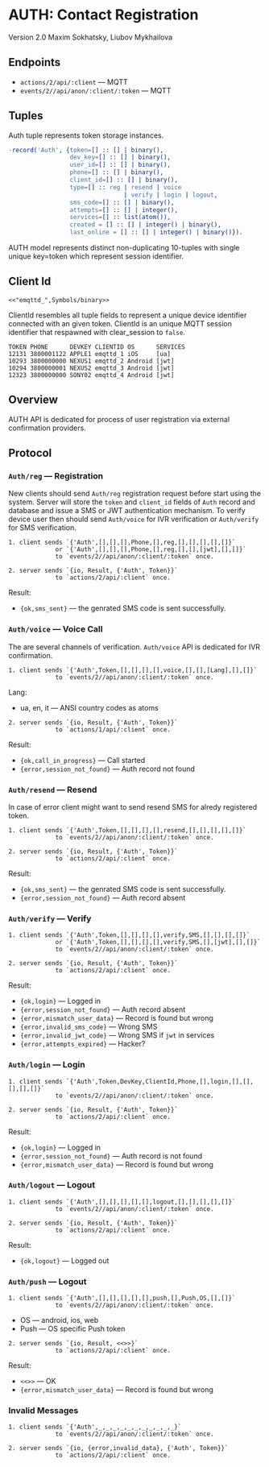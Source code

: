AUTH: Contact Registration
==========================

Version 2.0 Maxim Sokhatsky, Liubov Mykhailova

Endpoints
--------

* `actions/2/api/:client` — MQTT
* `events/2//api/anon/:client/:token` — MQTT

Tuples
------

Auth tuple represents token storage instances.

```erlang
-record('Auth', {token=[] :: [] | binary(),
                 dev_key=[] :: [] | binary(),
                 user_id=[] :: [] | binary(),
                 phone=[] :: [] | binary(),
                 client_id=[] :: [] | binary(),
                 type=[] :: reg | resend | voice
                                | verify | login | logout,
                 sms_code=[] :: [] | binary(),
                 attempts=[] :: [] | integer(),
                 services=[] :: list(atom()),
                 created = [] :: [] | integer() | binary(),
                 last_online = [] :: [] | integer() | binary()}).
```

AUTH model represents distinct non-duplicating 10-tuples with
single unique key=token which represent session identifier.

Client Id
---------

`<<"emqttd_",Symbols/binary>>`

ClientId resembles all tuple fields to represent a unique
device identifier connected with an given token.
ClientId is an unique MQTT session identifier that
respawned with clear_session to `false`.

```
TOKEN PHONE      DEVKEY CLIENTID OS      SERVICES
12131 3800001122 APPLE1 emqttd_1 iOS     [ua]
10293 3800000000 NEXUS1 emqttd_2 Android [jwt]
10294 3800000001 NEXUS2 emqttd_3 Android [jwt]
12323 3800000000 SONY02 emqttd_4 Android [jwt]
```

Overview
--------

AUTH API is dedicated for process of user registration via external confirmation providers.

Protocol
--------

### `Auth/reg` — Registration

New clients should send `Auth/reg` registration request before start using the system.
Server will store the `token` and `client_id` fields of `Auth` record and database
and issue a SMS or JWT authentication mechanism. To verify device user then should send
`Auth/voice` for IVR verification or `Auth/verify` for SMS verification.

```
1. client sends `{'Auth',[],[],[],Phone,[],reg,[],[],[],[],[]}`
             or `{'Auth',[],[],[],Phone,[],reg,[],[],[jwt],[],[]}`
             to `events/2//api/anon/:client/:token` once.
```

```
2. server sends `{io, Result, {'Auth', Token}}`
             to `actions/2/api/:client` once.
```

Result:

* `{ok,sms_sent}` — the genrated SMS code is sent successfully.

### `Auth/voice` — Voice Call

The are several channels of verification.
`Auth/voice` API is dedicated for IVR confirmation.

```
1. client sends `{'Auth',Token,[],[],[],[],voice,[],[],[Lang],[],[]}`
             to `events/2//api/anon/:client/:token` once.
```

Lang:

* ua, en, it — ANSI country codes as atoms

```
2. server sends `{io, Result, {'Auth', Token}}`
             to `actions/1/api/:client` once.
```

Result:

* `{ok,call_in_progress}` — Call started
* `{error,session_not_found}` — Auth record not found

### `Auth/resend` — Resend

In case of error client might want to send resend SMS for alredy registered token.

```
1. client sends `{'Auth',Token,[],[],[],[],resend,[],[],[],[],[]}`
             to `events/2//api/anon/:client/:token` once.
```

```
2. server sends `{io, Result, {'Auth', Token}}`
             to `actions/2/api/:client` once.
```

Result:

* `{ok,sms_sent}` — the genrated SMS code is sent successfully.
* `{error,session_not_found}` — Auth record absent

### `Auth/verify` — Verify

```
1. client sends `{'Auth',Token,[],[],[],[],verify,SMS,[],[],[],[]}`
             or `{'Auth',Token,[],[],[],[],verify,SMS,[],[jwt],[],[]}`
             to `events/2//api/anon/:client/:token` once.
```

```
2. server sends `{io, Result, {'Auth', Token}}`
             to `actions/2/api/:client` once.
```

Result:

* `{ok,login}` — Logged in
* `{error,session_not_found}` — Auth record absent
* `{error,mismatch_user_data}` — Record is found but wrong
* `{error,invalid_sms_code}` — Wrong SMS
* `{error,invalid_jwt_code}` — Wrong SMS if `jwt` in services
* `{error,attempts_expired}` — Hacker?

### `Auth/login` — Login

```
1. client sends `{'Auth',Token,DevKey,ClientId,Phone,[],login,[],[],[],[],[]}`
             to `events/2//api/anon/:client/:token` once.
```

```
2. server sends `{io, Result, {'Auth', Token}}`
             to `actions/2/api/:client` once.
```

Result:

* `{ok,login}` — Logged in
* `{error,session_not_found}` — Auth record is not found
* `{error,mismatch_user_data}` — Record is found but wrong

### `Auth/logout` — Logout

```
1. client sends `{'Auth',[],[],[],[],[],logout,[],[],[],[],[]}`
             to `events/2//api/anon/:client/:token` once.
```

```
2. server sends `{io, Result, {'Auth', Token}}`
             to `actions/2/api/:client` once.
```

Result:

* `{ok,logout}` — Logged out

### `Auth/push` — Logout

```
1. client sends `{'Auth',[],[],[],[],[],push,[],Push,OS,[],[]}`
             to `events/2//api/anon/:client/:token` once.
```

* OS — android, ios, web
* Push — OS specific Push token 

```
2. server sends `{io, Result, <<>>}`
             to `actions/2/api/:client` once.
```

Result:

* `<<>>` — OK
* `{error,mismatch_user_data}` — Record is found but wrong

### Invalid Messages

```
1. client sends `{'Auth',_,_,_,_,_,_,_,_,_,_,_}`
             to `events/2//api/anon/:client/:token` once.
```

```
2. server sends `{io, {error,invalid_data}, {'Auth', Token}}`
             to `actions/2/api/:client` once.
```


